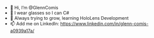 - 👋 Hi, I’m @GlennComis
- 👀 I wear glasses so I can C#
- 🌱 Always trying to grow, learning HoloLens Development
- 📫 Add me on LinkedIn: https://www.linkedin.com/in/glenn-comis-a0939a17a/

<!---
GlennComis/GlennComis is a ✨ special ✨ repository because its `README.md` (this file) appears on your GitHub profile.
You can click the Preview link to take a look at your changes.
--->
